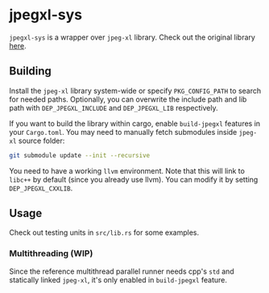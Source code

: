 # jpegxl-sys

`jpegxl-sys` is a wrapper over `jpeg-xl` library. Check out the original library [here](https://gitlab.com/wg1/jpeg-xl).

## Building

Install the `jpeg-xl` library system-wide or specify `PKG_CONFIG_PATH` to search for needed paths. Optionally, you can
overwrite the include path and lib path with `DEP_JPEGXL_INCLUDE` and `DEP_JPEGXL_LIB` respectively.

If you want to build the library within cargo, enable `build-jpegxl` features in your `Cargo.toml`. You may need to
manually fetch submodules inside `jpeg-xl` source folder:

```bash
git submodule update --init --recursive
```

You need to have a working `llvm` environment. Note that this will link to `libc++` by default
(since you already use llvm). You can modify it by setting `DEP_JPEGXL_CXXLIB`.

## Usage

Check out testing units in `src/lib.rs` for some examples.

### Multithreading (WIP)

Since the reference multithread parallel runner needs cpp's `std` and statically linked `jpeg-xl`, it's only enabled
in `build-jpegxl` feature.
